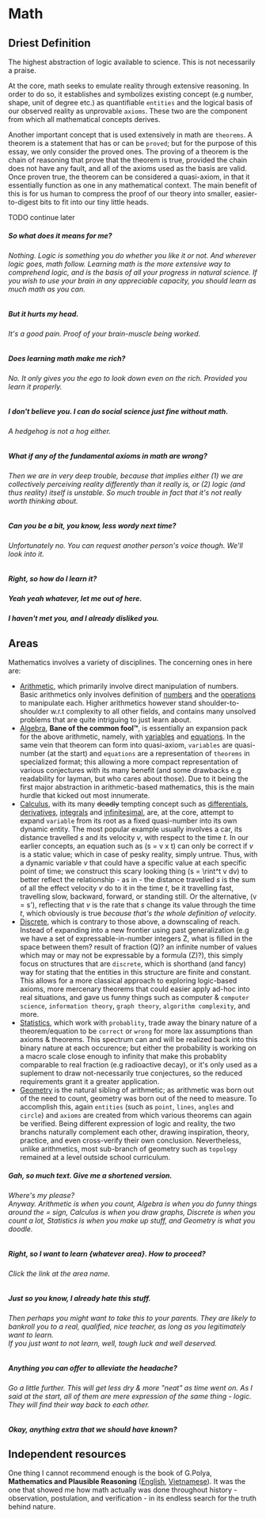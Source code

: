 # Math

## Driest Definition

The highest abstraction of logic available to science. This is not necessarily a praise.

At the core, math seeks to emulate reality through extensive reasoning. In order to do so, it establishes and symbolizes existing concept (e.g number, shape, unit of degree etc.) as quantifiable `entities` and the logical basis of our observed reality as unprovable `axioms`. These two are the component from which all mathematical concepts derives.

Another important concept that is used extensively in math are `theorems`. A theorem is a statement that has or can be `proved`; but for the purpose of this essay, we only consider the proved ones. The proving of a theorem is the chain of reasoning that prove that the theorem is true, provided the chain does not have any fault, and all of the axioms used as the basis are valid. Once proven true, the theorem can be considered a quasi-axiom, in that it essentially function as one in any mathematical context. The main benefit of this is for us human to compress the proof of our theory into smaller, easier-to-digest bits to fit into our tiny little heads.

TODO continue later

##### So what does it means for me?

###### Nothing. Logic is something you do whether you like it or not. And wherever logic goes, math follow. Learning math is the more extensive way to comprehend logic, and is the basis of all your progress in natural science. If you wish to use your brain in any appreciable capacity, you should learn as much math as you can.

##### But it hurts my head.

###### It's a good pain. Proof of your brain-muscle being worked.

##### Does learning math make me rich?

###### No. It only gives you the ego to look down even on the rich. Provided you learn it properly.

##### I don't believe you. I can do social science just fine without math.

###### A hedgehog is not a hog either.

##### What if any of the fundamental axioms in math are wrong?

###### Then we are in very deep trouble, because that implies either (1) we are collectively perceiving reality differently than it really is, or (2) logic (and thus reality) itself is unstable. So much trouble in fact that it's not really worth thinking about.

##### Can you be a bit, you know, less wordy next time?

###### Unfortunately no. You can request another person's voice though. We'll look into it.

##### Right, so how do I learn it?
##### Yeah yeah whatever, let me out of here.
##### I haven't met you, and I already disliked you.

## Areas

Mathematics involves a variety of disciplines. The concerning ones in here are:
* [Arithmetic](learn&key=arithmetic), which primarily involve direct manipulation of numbers. Basic arithmetics only involves definition of [numbers](learn&key=number_set) and the [operations](learn&key=operations) to manipulate each. Higher arithmetics however stand shoulder-to-shoulder w.r.t complexity to all other fields, and contains many unsolved problems that are quite intriguing to just learn about.
* [Algebra](learn&key=algebra), **Bane of the common fool™**, is essentially an expansion pack for the above arithmetic, namely, with [variables](learn&key=variable) and [equations](learn&key=equation). In the same vein that theorem can form into quasi-axiom, `variables` are quasi-number (at the start) and `equations` are a representation of `theorems` in specialized format; this allowing a more compact representation of various conjectures with its many benefit (and some drawbacks e.g readability for layman, but who cares about those). Due to it being the first major abstraction in arithmetic-based mathematics, this is the main hurdle that kicked out most innumerate.
* [Calculus](learn&key=calculus), with its many ~~deadly~~ tempting concept such as [differentials](learn&key=differential), [derivatives](learn&key=derivatives), [integrals](learn&key=integral) and [infinitesimal](learn&key=infinitesimal), are, at the core, attempt to expand `variable` from its root as a fixed quasi-number into its own dynamic entity. The most popular example usually involves a car, its distance travelled *s* and its velocity *v*, with respect to the time *t*. In our earlier concepts, an equation such as \(s = v x t\) can only be correct if *v* is a static value; which in case of pesky reality, simply untrue. Thus, with a dynamic variable *v* that could have a specific value at each specific point of time; we construct this scary looking thing \(s = \rint^t v dv\) to better reflect the relationship - as in - the distance travelled *s* is the sum of all the effect velocity *v* do to it in the time *t*, be it travelling fast, travelling slow, backward, forward, or standing still. Or the alternative, \(v = s'\), reflecting that *v* is the rate that *s* change its value through the time *t*, which obviously is true *because that's the whole definition of velocity*.
* [Discrete](learn&key=discrete), which is contrary to those above, a downscaling of reach. Instead of expanding into a new frontier using past generalization (e.g we have a set of expressable-in-number integers Z, what is filled in the space between them? result of fraction (Q)? an infinite number of values which may or may not be expressable by a formula (Z)?), this simply focus on structures that are `discrete`, which is shorthand (and fancy) way for stating that the entities in this structure are finite and constant. This allows for a more classical approach to exploring logic-based axioms, more mercenary theorems that could easier apply ad-hoc into real situations, and gave us funny things such as computer & `computer science`, `information theory`, `graph theory`, `algorithm complexity`, and more. 
* [Statistics](learn&key=statistics), which work with `probablity`, trade away the binary nature of a theorem/equation to be `correct` or `wrong` for more lax assumptions than axioms & theorems. This spectrum can and will be realized back into this binary nature at each occurence; but either the probability is working on a macro scale close enough to infinity that make this probablity comparable to real fraction (e.g radioactive decay), or it's only used as a suplement to draw not-necessarily true conjectures, so the reduced requirements grant it a greater application.
* [Geometry](learn&key=geometry) is the natural sibling of arithmetic; as arithmetic was born out of the need to count, geometry was born out of the need to measure. To accomplish this, again `entities` (such as `point`, `lines`, `angles` and `circle`) and `axioms` are created from which various theorems can again be verified. Being different expression of logic and reality, the two branchs naturally complement each other, drawing inspiration, theory, practice, and even cross-verify their own conclusion. Nevertheless, unlike arithmetics, most sub-branch of geometry such as `topology` remained at a level outside school curriculum.


##### Gah, so much text. Give me a shortened version.

###### Where's my please?<br>Anyway. Arithmetic is when you count, Algebra is when you do funny things around the = sign, Calculus is when you draw graphs, Discrete is when you count a lot, Statistics is when you make up stuff, and Geometry is what you doodle.

##### Right, so I want to learn {whatever area}. How to proceed?

###### Click the link at the area name.

##### Just so you know, I already hate this stuff.

###### Then perhaps you might want to take this to your parents. They are likely to bankroll you to a real, qualified, nice teacher, as long as you legitimately want to learn.<br>If you just want to not learn, well, tough luck and well deserved.

##### Anything you can offer to alleviate the headache?

###### Go a little further. This will get less dry & more "neat" as time went on. As I said at the start, all of them are mere expression of the same thing - logic. They will find their way back to each other.

##### Okay, anything extra that we should have known?

## Independent resources

One thing I cannot recommend enough is the book of G.Polya, **Mathematics and Plausible Reasoning** ([English](https://drive.google.com/file/d/1kdD6eU1vXDPhZi5rcEBtAdZj47zkVNQM/view?usp=drive_link), [Vietnamese](https://drive.google.com/file/d/12NUBqFsvP1jWjzmsLigY3zcSQn4A3_pk/view?usp=sharing)). It was the one that showed me how math actually was done throughout history - observation, postulation, and verification - in its endless search for the truth behind nature.


